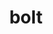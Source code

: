 ---
title: "bolt"
layout: cache
categories: [package, develop]
meta: {"versions": ["2.0"], "compilers": ["gcc@=11.1.0", "oneapi@=2023.0.0", "oneapi@=2023.1.0"], "oss": ["ubuntu20.04"], "platforms": ["linux"], "targets": ["ppc64le", "x86_64", "x86_64_v3"], "stacks": ["e4s", "e4s-oneapi", "e4s-power", "root"], "num_specs": 7, "num_specs_by_stack": {"root": 7, "e4s-power": 3, "e4s-oneapi": 2, "e4s": 2}}
spec_details: [{"hash": "l5zxgofdymeukw6nqxxlisfmexd3g4g5", "compiler": "gcc@=11.1.0", "versions": ["2.0"], "os": "ubuntu20.04", "platform": "linux", "target": "ppc64le", "variants": ["build_system=cmake", "build_type=RelWithDebInfo", "generator=make", "~ipo"], "stacks": ["root", "e4s-power"], "size": "-", "tarball": "https://binaries.spack.io/develop/build_cache/linux-ubuntu20.04-ppc64le/gcc-11.1.0/bolt-2.0/linux-ubuntu20.04-ppc64le-gcc-11.1.0-bolt-2.0-l5zxgofdymeukw6nqxxlisfmexd3g4g5.spack"}, {"hash": "xwar54amr5ywulocwv2p6l7dfbef5s53", "compiler": "gcc@=11.1.0", "versions": ["2.0"], "os": "ubuntu20.04", "platform": "linux", "target": "ppc64le", "variants": ["build_system=cmake", "build_type=Release", "generator=make", "~ipo"], "stacks": ["root", "e4s-power"], "size": "-", "tarball": "https://binaries.spack.io/develop/build_cache/linux-ubuntu20.04-ppc64le/gcc-11.1.0/bolt-2.0/linux-ubuntu20.04-ppc64le-gcc-11.1.0-bolt-2.0-xwar54amr5ywulocwv2p6l7dfbef5s53.spack"}, {"hash": "cgexzjyrg2bky33rtfwpnmk7bvcvzian", "compiler": "gcc@=11.1.0", "versions": ["2.0"], "os": "ubuntu20.04", "platform": "linux", "target": "ppc64le", "variants": ["build_system=cmake", "build_type=Release", "generator=make", "~ipo"], "stacks": ["root", "e4s-power"], "size": "-", "tarball": "https://binaries.spack.io/develop/build_cache/linux-ubuntu20.04-ppc64le/gcc-11.1.0/bolt-2.0/linux-ubuntu20.04-ppc64le-gcc-11.1.0-bolt-2.0-cgexzjyrg2bky33rtfwpnmk7bvcvzian.spack"}, {"hash": "p2ysldqtf6hlhnbwly7klko67oavitwf", "compiler": "oneapi@=2023.0.0", "versions": ["2.0"], "os": "ubuntu20.04", "platform": "linux", "target": "x86_64", "variants": ["build_system=cmake", "build_type=RelWithDebInfo", "generator=make", "~ipo"], "stacks": ["e4s-oneapi", "root"], "size": "-", "tarball": "https://binaries.spack.io/develop/build_cache/linux-ubuntu20.04-x86_64/oneapi-2023.0.0/bolt-2.0/linux-ubuntu20.04-x86_64-oneapi-2023.0.0-bolt-2.0-p2ysldqtf6hlhnbwly7klko67oavitwf.spack"}, {"hash": "bt42utu2frb32isc7jujytsk6u6ktcxk", "compiler": "oneapi@=2023.1.0", "versions": ["2.0"], "os": "ubuntu20.04", "platform": "linux", "target": "x86_64", "variants": ["build_system=cmake", "build_type=Release", "generator=make", "~ipo"], "stacks": ["e4s-oneapi", "root"], "size": "-", "tarball": "https://binaries.spack.io/develop/build_cache/linux-ubuntu20.04-x86_64/oneapi-2023.1.0/bolt-2.0/linux-ubuntu20.04-x86_64-oneapi-2023.1.0-bolt-2.0-bt42utu2frb32isc7jujytsk6u6ktcxk.spack"}, {"hash": "iwb6ezfv4czekktpa7zpse4ozwrq4mma", "compiler": "gcc@=11.1.0", "versions": ["2.0"], "os": "ubuntu20.04", "platform": "linux", "target": "x86_64_v3", "variants": ["build_system=cmake", "build_type=Release", "generator=make", "~ipo"], "stacks": ["e4s", "root"], "size": "-", "tarball": "https://binaries.spack.io/develop/build_cache/linux-ubuntu20.04-x86_64_v3/gcc-11.1.0/bolt-2.0/linux-ubuntu20.04-x86_64_v3-gcc-11.1.0-bolt-2.0-iwb6ezfv4czekktpa7zpse4ozwrq4mma.spack"}, {"hash": "og7l4qziezjcsnqgwt7uaurgxd63gvrr", "compiler": "gcc@=11.1.0", "versions": ["2.0"], "os": "ubuntu20.04", "platform": "linux", "target": "x86_64_v3", "variants": ["build_system=cmake", "build_type=RelWithDebInfo", "generator=make", "~ipo"], "stacks": ["e4s", "root"], "size": "-", "tarball": "https://binaries.spack.io/develop/build_cache/linux-ubuntu20.04-x86_64_v3/gcc-11.1.0/bolt-2.0/linux-ubuntu20.04-x86_64_v3-gcc-11.1.0-bolt-2.0-og7l4qziezjcsnqgwt7uaurgxd63gvrr.spack"}]
---